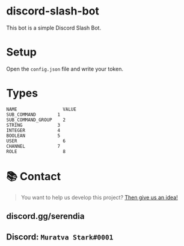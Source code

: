 # discord-slash-bot
This bot is a simple Discord Slash Bot.

# Setup
Open the `config.json` file and write your token.

# Types
```
NAME	             VALUE
SUB_COMMAND	       1
SUB_COMMAND_GROUP	 2
STRING	           3
INTEGER	           4
BOOLEAN	           5
USER	             6
CHANNEL	           7
ROLE	             8
```

# 📚 Contact
> You want to help us develop this project? [Then give us an idea!](https://github.com/muratvastark/discord-slash-bot/issues)

## discord.gg/serendia
## Discord: `Muratva Stark#0001`
